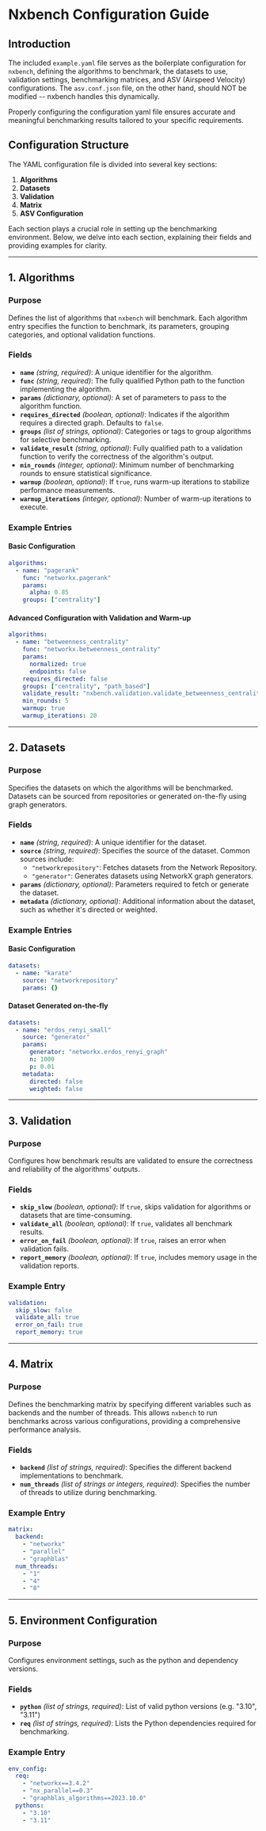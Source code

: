 
# **Nxbench Configuration Guide**

## **Introduction**

The included `example.yaml` file serves as the boilerplate configuration for `nxbench`, defining the algorithms to benchmark, the datasets to use, validation settings, benchmarking matrices, and ASV (Airspeed Velocity) configurations. The `asv.conf.json` file, on the other hand, should NOT be modified -- nxbench handles this dynamically.

Properly configuring the configuration yaml file ensures accurate and meaningful benchmarking results tailored to your specific requirements.

## **Configuration Structure**

The YAML configuration file is divided into several key sections:

1. **Algorithms**
2. **Datasets**
3. **Validation**
4. **Matrix**
5. **ASV Configuration**

Each section plays a crucial role in setting up the benchmarking environment. Below, we delve into each section, explaining their fields and providing examples for clarity.

---

## **1. Algorithms**

### **Purpose**

Defines the list of algorithms that `nxbench` will benchmark. Each algorithm entry specifies the function to benchmark, its parameters, grouping categories, and optional validation functions.

### **Fields**

- **`name`** *(string, required)*: A unique identifier for the algorithm.
- **`func`** *(string, required)*: The fully qualified Python path to the function implementing the algorithm.
- **`params`** *(dictionary, optional)*: A set of parameters to pass to the algorithm function.
- **`requires_directed`** *(boolean, optional)*: Indicates if the algorithm requires a directed graph. Defaults to `false`.
- **`groups`** *(list of strings, optional)*: Categories or tags to group algorithms for selective benchmarking.
- **`validate_result`** *(string, optional)*: Fully qualified path to a validation function to verify the correctness of the algorithm's output.
- **`min_rounds`** *(integer, optional)*: Minimum number of benchmarking rounds to ensure statistical significance.
- **`warmup`** *(boolean, optional)*: If `true`, runs warm-up iterations to stabilize performance measurements.
- **`warmup_iterations`** *(integer, optional)*: Number of warm-up iterations to execute.

### **Example Entries**

#### **Basic Configuration**

```yaml
algorithms:
  - name: "pagerank"
    func: "networkx.pagerank"
    params:
      alpha: 0.85
    groups: ["centrality"]
```

#### **Advanced Configuration with Validation and Warm-up**

```yaml
algorithms:
  - name: "betweenness_centrality"
    func: "networkx.betweenness_centrality"
    params:
      normalized: true
      endpoints: false
    requires_directed: false
    groups: ["centrality", "path_based"]
    validate_result: "nxbench.validation.validate_betweenness_centrality"
    min_rounds: 5
    warmup: true
    warmup_iterations: 20
```

---

## **2. Datasets**

### **Purpose**

Specifies the datasets on which the algorithms will be benchmarked. Datasets can be sourced from repositories or generated on-the-fly using graph generators.

### **Fields**

- **`name`** *(string, required)*: A unique identifier for the dataset.
- **`source`** *(string, required)*: Specifies the source of the dataset. Common sources include:
  - `"networkrepository"`: Fetches datasets from the Network Repository.
  - `"generator"`: Generates datasets using NetworkX graph generators.
- **`params`** *(dictionary, optional)*: Parameters required to fetch or generate the dataset.
- **`metadata`** *(dictionary, optional)*: Additional information about the dataset, such as whether it's directed or weighted.

### **Example Entries**

#### **Basic Configuration**

```yaml
datasets:
  - name: "karate"
    source: "networkrepository"
    params: {}
```

#### **Dataset Generated on-the-fly**

```yaml
datasets:
  - name: "erdos_renyi_small"
    source: "generator"
    params:
      generator: "networkx.erdos_renyi_graph"
      n: 1000
      p: 0.01
    metadata:
      directed: false
      weighted: false
```

---

## **3. Validation**

### **Purpose**

Configures how benchmark results are validated to ensure the correctness and reliability of the algorithms' outputs.

### **Fields**

- **`skip_slow`** *(boolean, optional)*: If `true`, skips validation for algorithms or datasets that are time-consuming.
- **`validate_all`** *(boolean, optional)*: If `true`, validates all benchmark results.
- **`error_on_fail`** *(boolean, optional)*: If `true`, raises an error when validation fails.
- **`report_memory`** *(boolean, optional)*: If `true`, includes memory usage in the validation reports.

### **Example Entry**

```yaml
validation:
  skip_slow: false
  validate_all: true
  error_on_fail: true
  report_memory: true
```

---

## **4. Matrix**

### **Purpose**

Defines the benchmarking matrix by specifying different variables such as backends and the number of threads. This allows `nxbench` to run benchmarks across various configurations, providing a comprehensive performance analysis.

### **Fields**

- **`backend`** *(list of strings, required)*: Specifies the different backend implementations to benchmark.
- **`num_threads`** *(list of strings or integers, required)*: Specifies the number of threads to utilize during benchmarking.

### **Example Entry**

```yaml
matrix:
  backend:
    - "networkx"
    - "parallel"
    - "graphblas"
  num_threads:
    - "1"
    - "4"
    - "8"
```

---

## **5. Environment Configuration**

### **Purpose**

Configures environment settings, such as the python and dependency versions.

### **Fields**

- **`python`** *(list of strings, required)*: List of valid python versions (e.g. "3.10", "3.11")
- **`req`** *(list of strings, required)*: Lists the Python dependencies required for benchmarking.

### **Example Entry**

```yaml
env_config:
  req:
    - "networkx==3.4.2"
    - "nx_parallel==0.3"
    - "graphblas_algorithms==2023.10.0"
  pythons:
    - "3.10"
    - "3.11"
```
